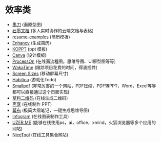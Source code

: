 # 效率类

- [墨刀](https://modao.cc/) (画原型图)
- [石墨文档](https://shimo.im/) (多人实时协作的云端文档与表格)
- [resume-examples](https://www.hloom.com/resume-examples/) (简历模板)
- [Enhancv](https://enhancv.com/) (生成简历)
- [KOPPT](http://www.koppt.cn/index) (ppt 模板)
- [Canva](https://www.canva.com/templates/) (设计模板)
- [ProcessOn](https://www.processon.com/;jsessionid=EC0CB59BD105F6FD0294417AB0B0CC22.jvm1) (在线画流程图，思维导图、UI原型图等等)
- [WakaTime](https://wakatime.com/) (跟踪项目花费的时间，得装插件)
- [Screen Sizes](http://screensiz.es/) (移动屏幕尺寸)
- [Habitica](https://habitica.com/) (游戏化Todo)
- [Smallpdf](https://smallpdf.com/) (非常厉害的一个网站，PDF压缩，PDF转PPT，Word，Excel等等都可以直接通过这个页面实现)
- [草料二维码](https://cli.im/) (在线生成二维码)
- [声享](https://ppt.baomitu.com) (在线制作 PPT)
- [幕布](https://mubu.com/) (极简大纲笔记，一键生成思维导图)
- [Infogram](https://infogram.com/) (在线图表制作工具)
- [UZER.ME](https://uzer.me/) (能够在线使用ps，ai，office，xmind，火狐浏览器等多个应用的网站)
- [NiceTool](http://www.nicetool.net/) (在线工具集合网站)